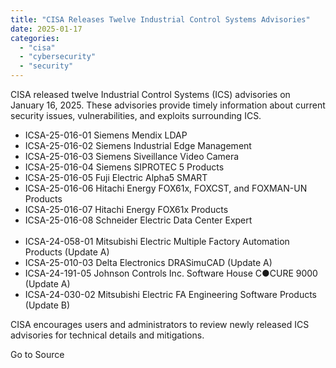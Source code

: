 ```yaml
---
title: "CISA Releases Twelve Industrial Control Systems Advisories"
date: 2025-01-17
categories: 
  - "cisa"
  - "cybersecurity"
  - "security"
---
```


CISA released twelve Industrial Control Systems (ICS) advisories on January 16, 2025. These advisories provide timely information about current security issues, vulnerabilities, and exploits surrounding ICS.

- ICSA-25-016-01 Siemens Mendix LDAP
- ICSA-25-016-02 Siemens Industrial Edge Management
- ICSA-25-016-03 Siemens Siveillance Video Camera
- ICSA-25-016-04 Siemens SIPROTEC 5 Products
- ICSA-25-016-05 Fuji Electric Alpha5 SMART
- ICSA-25-016-06 Hitachi Energy FOX61x, FOXCST, and FOXMAN-UN Products
- ICSA-25-016-07 Hitachi Energy FOX61x Products
- ICSA-25-016-08 Schneider Electric Data Center Expert  
     
- ICSA-24-058-01 Mitsubishi Electric Multiple Factory Automation Products (Update A)
- ICSA-25-010-03 Delta Electronics DRASimuCAD (Update A)
- ICSA-24-191-05 Johnson Controls Inc. Software House C●CURE 9000 (Update A)
- ICSA-24-030-02 Mitsubishi Electric FA Engineering Software Products (Update B)

CISA encourages users and administrators to review newly released ICS advisories for technical details and mitigations.

Go to Source
